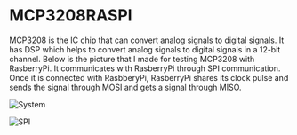 # MCP3208RASPI

MCP3208 is the IC chip that can convert analog signals to digital signals. It has DSP which helps to convert analog signals to digital signals in a 12-bit channel. Below is the picture that I made for testing MCP3208 with RasberryPi. It communicates with RasberryPi through SPI communication. Once it is connected with RasbberyPi, RasberryPi shares its clock pulse and sends the signal through MOSI and gets a signal through MISO.

![System](https://user-images.githubusercontent.com/84674889/135752066-5fbd62e5-81d9-4c75-8394-1e25b6ae2346.PNG)


![SPI](https://user-images.githubusercontent.com/84674889/135752831-72b133c3-f444-41c2-b100-791296d8984b.PNG)
